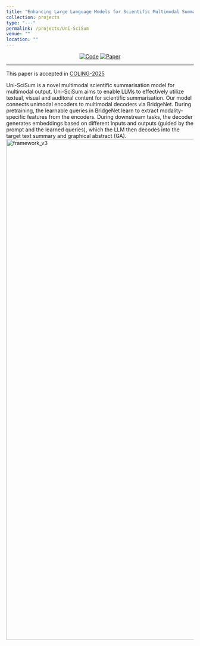 ```yaml
---
title: "Enhancing Large Language Models for Scientific Multimodal Summarization with Multimodal Output"
collection: projects
type: "---"
permalink: /projects/Uni-SciSum
venue: ""
location: ""
---
```


<div align="center">

[![Code](https://img.shields.io/badge/Code-GitHub-blue)](https://github.com/allent4n/Uni-SciSum)
[![Paper](https://img.shields.io/badge/Paper-Link-blue)](https://coling2025.org)

</div>

---


This paper is accepted in [COLING-2025](https://coling2025.org/)

Uni-SciSum is a novel multimodal scientific summarisation model for multimodal output. Uni-SciSum aims to enable LLMs to effectively utilize textual, visual and auditoral content for scientific summarisation. Our model connects unimodal encoders to multimodal decoders via BridgeNet. During pretraining, the learnable queries in BridgeNet learn to extract modality-specific features from the encoders. During downstream tasks, the decoder generates embeddings based on different inputs and outputs (guided by the prompt and the learned queries), which the LLM then decodes into the target text summary and graphical abstract (GA).
<img width="1342" alt="framework_v3" src="https://github.com/user-attachments/assets/1fd2405f-2068-4679-abe9-3e2f5205cb6b" />



